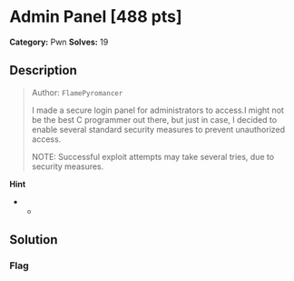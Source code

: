 # Admin Panel [488 pts]

**Category:** Pwn
**Solves:** 19

## Description
><p>Author: <code>FlamePyromancer</code></p><p>I made a secure login panel for administrators to access.I might not be the best C programmer out there, but just in case, I decided to enable several standard security measures to prevent unauthorized access.</p><p>NOTE: Successful exploit attempts may take several tries, due to security measures.</p>

**Hint**
* -

## Solution

### Flag

